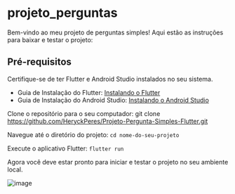 # projeto_perguntas

Bem-vindo ao meu projeto de perguntas simples! Aqui estão as instruções para baixar e testar o projeto:

## Pré-requisitos

Certifique-se de ter Flutter e Android Studio instalados no seu sistema.

- Guia de Instalação do Flutter: [Instalando o Flutter](https://flutter.dev/docs/get-started/install)
- Guia de Instalação do Android Studio: [Instalando o Android Studio](https://developer.android.com/studio)

Clone o repositório para o seu computador:
git clone https://github.com/HeryckPeres/Projeto-Pergunta-Simples-Flutter.git

Navegue até o diretório do projeto:
`cd nome-do-seu-projeto`

Execute o aplicativo Flutter:
`flutter run`

Agora você deve estar pronto para iniciar e testar o projeto no seu ambiente local.


![image](https://github.com/HeryckPeres/Projeto-Pergunta-Simples-Flutter/assets/54678836/14f19ccf-85b5-4b27-96ad-5085acdd9e15)
